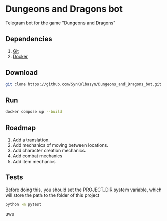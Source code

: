 # Dungeons and Dragons bot
Telegram bot for the game "Dungeons and Dragons"

## Dependencies
1. [Git](https://git-scm.com/)
2. [Docker](https://www.docker.com/)

## Download
```Bash
git clone https://github.com/SynKolbasyn/Dungeons_and_Dragons_bot.git
```

## Run
```Bash
docker compose up --build
```

## Roadmap
1. Add a translation.
2. Add mechanics of moving between locations.
3. Add character creation mechanics.
4. Add combat mechanics
5. Add item mechanics

## Tests
Before doing this, you should set the PROJECT_DIR system variable, which will store the path to the folder of this project
```Bash
python -m pytest
```
uwu 
